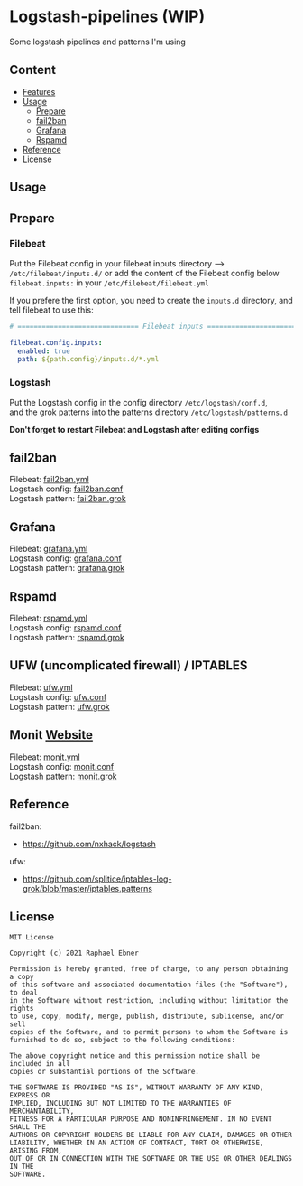 # Logstash-pipelines (WIP)
Some logstash pipelines and patterns I'm using

Content
-----------
* [Features](#Features)
* [Usage](#Usage)
    * [Prepare](#Prepare)
    * [fail2ban](#fail2ban)
    * [Grafana](#Grafana)
    * [Rspamd](#rspamd)
* [Reference](#Reference)
* [License](#License)

Usage
----------

## Prepare

### Filebeat

Put the Filebeat config in your filebeat inputs directory --> `/etc/filebeat/inputs.d/` or add the content of the Filebeat config below `filebeat.inputs:` in your `/etc/filebeat/filebeat.yml`

If you prefere the first option, you need to create the `inputs.d` directory, and tell filebeat to use this:

```yml
# ============================== Filebeat inputs ===============================

filebeat.config.inputs:
  enabled: true
  path: ${path.config}/inputs.d/*.yml

```

### Logstash

Put the Logstash config in the config directory `/etc/logstash/conf.d`,  
and the grok patterns into the patterns directory `/etc/logstash/patterns.d`  

**Don't forget to restart Filebeat and Logstash after editing configs**  

## fail2ban
Filebeat: [fail2ban.yml](filebeat/inputs.d/fail2ban.yml)  
Logstash config: [fail2ban.conf](logstash/conf.d/20-fail2ban.conf)  
Logstash pattern: [fail2ban.grok](logstash/patterns.d/fail2ban.grok)  

## Grafana
Filebeat: [grafana.yml](filebeat/inputs.d/grafana.yml)  
Logstash config: [grafana.conf](logstash/conf.d/40-grafana.conf)  
Logstash pattern: [grafana.grok](logstash/patterns.d/grafana.grok)  

## Rspamd
Filebeat: [rspamd.yml](filebeat/inputs.d/rspamd.yml)  
Logstash config: [rspamd.conf](logstash/conf.d/30-rspamd.conf)  
Logstash pattern: [rspamd.grok](logstash/patterns.d/rspamd.grok)  

## UFW (uncomplicated firewall) / IPTABLES
Filebeat: [ufw.yml](filebeat/inputs.d/ufw.yml)  
Logstash config: [ufw.conf](logstash/conf.d/25-ufw.conf)  
Logstash pattern: [ufw.grok](logstash/patterns.d/ufw.grok)  

## Monit [Website](https://mmonit.com/monit/#download)
Filebeat: [monit.yml](filebeat/inputs.d/monit.yml)  
Logstash config: [monit.conf](logstash/conf.d/15-monit.conf)  
Logstash pattern: [monit.grok](logstash/patterns.d/monit.grok)  

Reference
----------
fail2ban:
* https://github.com/nxhack/logstash

ufw:
* https://github.com/splitice/iptables-log-grok/blob/master/iptables.patterns

License
----------
    MIT License

    Copyright (c) 2021 Raphael Ebner

    Permission is hereby granted, free of charge, to any person obtaining a copy
    of this software and associated documentation files (the "Software"), to deal
    in the Software without restriction, including without limitation the rights
    to use, copy, modify, merge, publish, distribute, sublicense, and/or sell
    copies of the Software, and to permit persons to whom the Software is
    furnished to do so, subject to the following conditions:

    The above copyright notice and this permission notice shall be included in all
    copies or substantial portions of the Software.

    THE SOFTWARE IS PROVIDED "AS IS", WITHOUT WARRANTY OF ANY KIND, EXPRESS OR
    IMPLIED, INCLUDING BUT NOT LIMITED TO THE WARRANTIES OF MERCHANTABILITY,
    FITNESS FOR A PARTICULAR PURPOSE AND NONINFRINGEMENT. IN NO EVENT SHALL THE
    AUTHORS OR COPYRIGHT HOLDERS BE LIABLE FOR ANY CLAIM, DAMAGES OR OTHER
    LIABILITY, WHETHER IN AN ACTION OF CONTRACT, TORT OR OTHERWISE, ARISING FROM,
    OUT OF OR IN CONNECTION WITH THE SOFTWARE OR THE USE OR OTHER DEALINGS IN THE
    SOFTWARE.
